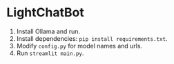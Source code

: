 # LightChatBot

1. Install Ollama and run.
2. Install dependencies: ```pip install requirements.txt```.
3. Modify ```config.py``` for model names and urls.
4. Run ```streamlit main.py```.